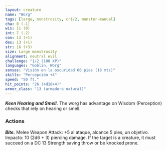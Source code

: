 ```yaml
---
layout: creature
name: "Worg"
tags: [large, monstrosity, cr1/2, monster-manual]
cha: 8 (-1)
wis: 11 (0)
int: 7 (-2)
con: 13 (+1)
dex: 13 (+1)
str: 16 (+3)
size: Large monstrosity
alignment: neutral evil
challenge: "1/2 (100 XP)"
languages: "Goblin, Worg"
senses: "Visión en la oscuridad 60 pies (18 mts)"
skills: "Percepción +4"
speed: "50 ft."
hit_points: "26 (4d10+4)"
armor_class: "13 (armadura natural)"
---
```


***Keen Hearing and Smell.*** The worg has advantage on Wisdom (Perception) checks that rely on hearing or smell.

### Actions

***Bite.*** Melee Weapon Attack: +5 al ataque, alcance 5 pies, un objetivo. Impacto: 10 (2d6 + 3) piercing damage. If the target is a creature, it must succeed on a DC 13 Strength saving throw or be knocked prone.
